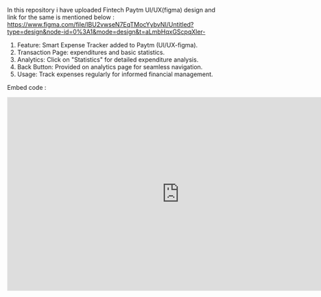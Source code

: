 In this repository i have uploaded Fintech Paytm UI/UX(figma) design and link for the same is mentioned below :
https://www.figma.com/file/IBU2vwseN7EqTMocYybvNI/Untitled?type=design&node-id=0%3A1&mode=design&t=aLmbHqxGScpqXler-

1. Feature: Smart Expense Tracker added to Paytm (UI/UX-figma).
2. Transaction Page: expenditures and basic statistics.
3. Analytics: Click on "Statistics" for detailed expenditure analysis.
4. Back Button: Provided on analytics page for seamless navigation.
5. Usage: Track expenses regularly for informed financial management.

Embed code : 
<iframe style="border: 1px solid rgba(0, 0, 0, 0.1);" width="800" height="450" src="https://www.figma.com/embed?embed_host=share&url=https%3A%2F%2Fwww.figma.com%2Ffile%2FIBU2vwseN7EqTMocYybvNI%2FUntitled%3Ftype%3Ddesign%26node-id%3D0%253A1%26mode%3Ddesign%26t%3DaLmbHqxGScpqXler-1" allowfullscreen></iframe>
